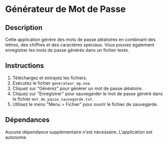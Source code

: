 # Générateur de Mot de Passe

## Description
Cette application génère des mots de passe aléatoires en combinant des lettres, des chiffres et des caractères spéciaux. Vous pouvez également enregistrer les mots de passe générés dans un fichier texte.

## Instructions

1. Téléchargez et extrayez les fichiers.
2. Exécutez le fichier `generateur_mp.exe`.
3. Cliquez sur "Générez" pour générer un mot de passe aléatoire.
4. Cliquez sur "Enregistrer" pour sauvegarder le mot de passe généré dans le fichier `mot_de_passe_sauvegarde.txt`.
5. Utilisez le menu "Menu > Fichier" pour ouvrir le fichier de sauvegarde.

## Dépendances
Aucune dépendance supplémentaire n'est nécessaire. L'application est autonome.
